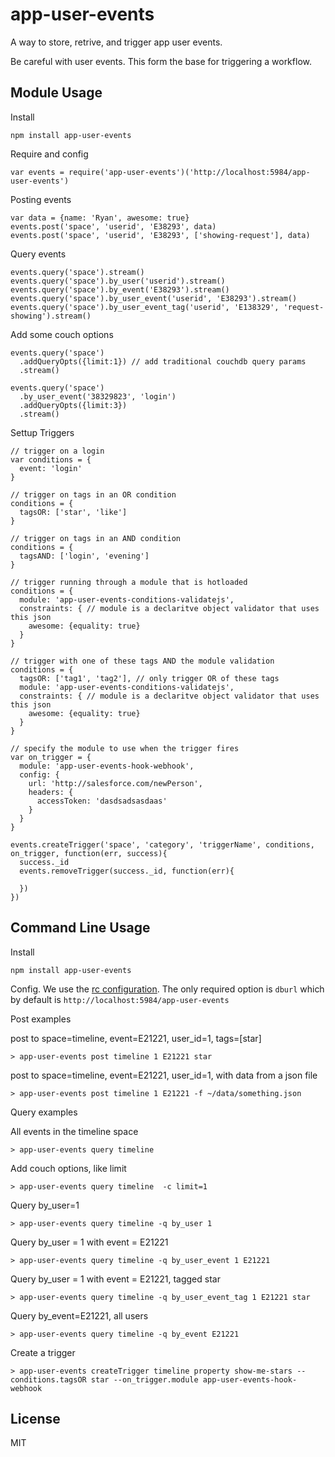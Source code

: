 # app-user-events

A way to store, retrive, and trigger app user events.

Be careful with user events. This form the base for triggering a workflow.




## Module Usage

Install

    npm install app-user-events

Require and config

    var events = require('app-user-events')('http://localhost:5984/app-user-events')

Posting events

    var data = {name: 'Ryan', awesome: true}
    events.post('space', 'userid', 'E38293', data)
    events.post('space', 'userid', 'E38293', ['showing-request'], data)

Query events

    events.query('space').stream()
    events.query('space').by_user('userid').stream()
    events.query('space').by_event('E38293').stream()
    events.query('space').by_user_event('userid', 'E38293').stream()
    events.query('space').by_user_event_tag('userid', 'E138329', 'request-showing').stream()

Add some couch options

    events.query('space')
      .addQueryOpts({limit:1}) // add traditional couchdb query params
      .stream()

    events.query('space')
      .by_user_event('38329823', 'login')
      .addQueryOpts({limit:3})
      .stream()

Settup Triggers

    // trigger on a login
    var conditions = {
      event: 'login'
    }

    // trigger on tags in an OR condition
    conditions = {
      tagsOR: ['star', 'like']
    }

    // trigger on tags in an AND condition
    conditions = {
      tagsAND: ['login', 'evening']
    }

    // trigger running through a module that is hotloaded
    conditions = {
      module: 'app-user-events-conditions-validatejs',
      constraints: { // module is a declaritve object validator that uses this json
        awesome: {equality: true}
      }      
    }

    // trigger with one of these tags AND the module validation
    conditions = {
      tagsOR: ['tag1', 'tag2'], // only trigger OR of these tags
      module: 'app-user-events-conditions-validatejs',
      constraints: { // module is a declaritve object validator that uses this json
        awesome: {equality: true}
      }
    }
    
    // specify the module to use when the trigger fires
    var on_trigger = {
      module: 'app-user-events-hook-webhook',
      config: {
        url: 'http://salesforce.com/newPerson',
        headers: { 
          accessToken: 'dasdsadsasdaas' 
        }
      }
    }
    
    events.createTrigger('space', 'category', 'triggerName', conditions, on_trigger, function(err, success){
      success._id
      events.removeTrigger(success._id, function(err){
        
      })
    })


## Command Line Usage

Install

    npm install app-user-events

Config. We use the [rc configuration](https://github.com/dominictarr/rc#standards). The only
required option is `dburl` which by default is `http://localhost:5984/app-user-events` 

Post examples

post to space=timeline, event=E21221, user_id=1, tags=[star]

    > app-user-events post timeline 1 E21221 star

post to space=timeline, event=E21221, user_id=1, with data from a json file

    > app-user-events post timeline 1 E21221 -f ~/data/something.json

Query examples

All events in the timeline space

    > app-user-events query timeline 

Add couch options, like limit

    > app-user-events query timeline  -c limit=1

Query by_user=1

    > app-user-events query timeline -q by_user 1

Query by_user = 1 with event = E21221

    > app-user-events query timeline -q by_user_event 1 E21221

Query by_user = 1 with event = E21221, tagged star

    > app-user-events query timeline -q by_user_event_tag 1 E21221 star

Query by_event=E21221, all users

    > app-user-events query timeline -q by_event E21221

Create a trigger

    > app-user-events createTrigger timeline property show-me-stars --conditions.tagsOR star --on_trigger.module app-user-events-hook-webhook

## License

MIT
